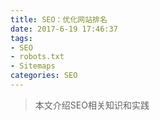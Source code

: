 ```yaml
---
title: SEO：优化网站排名
date: 2017-6-19 17:46:37
tags: 
- SEO
- robots.txt
- Sitemaps
categories: SEO
---
```


> 本文介绍SEO相关知识和实践

<!--more-->


